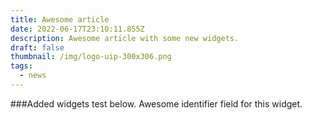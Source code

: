 ```yaml
---
title: Awesome article
date: 2022-06-17T23:10:11.855Z
description: Awesome article with some new widgets.
draft: false
thumbnail: /img/logo-uip-300x306.png
tags:
  - news
---
```

###Added widgets test below.
Awesome identifier field for this widget.